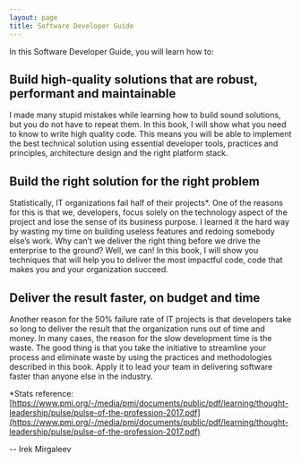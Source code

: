 ```yaml
---
layout: page
title: Software Developer Guide
---
```


In this Software Developer Guide, you will learn how to:

## Build high-quality solutions that are robust, performant and maintainable

I made many stupid mistakes while learning how to build sound solutions, but you do not have to repeat them. In this book, I will show what you need to know to write high quality code. This means you will be able to implement the best technical solution using essential developer tools, practices and principles, architecture design and the right platform stack.

## Build the right solution for the right problem

Statistically, IT organizations fail half of their projects*. One of the reasons for this is that we, developers, focus solely on the technology aspect of the project and lose the sense of its business purpose. I learned it the hard way by wasting my time on building useless features and redoing somebody else’s work. Why can’t we deliver the right thing before we drive the enterprise to the ground? Well, we can! In this book, I will show you techniques that will help you to deliver the most impactful code, code that makes you and your organization succeed.

## Deliver the result faster, on budget and time

Another reason for the 50% failure rate of IT projects is that developers take so long to deliver the result that the organization runs out of time and money. In many cases, the reason for the slow development time is the waste. The good thing is that you take the initiative to streamline your process and eliminate waste by using the practices and methodologies described in this book. Apply it to lead your team in delivering software faster than anyone else in the industry.

*Stats reference: [https://www.pmi.org/-/media/pmi/documents/public/pdf/learning/thought-leadership/pulse/pulse-of-the-profession-2017.pdf](https://www.pmi.org/-/media/pmi/documents/public/pdf/learning/thought-leadership/pulse/pulse-of-the-profession-2017.pdf)

--
Irek Mirgaleev
